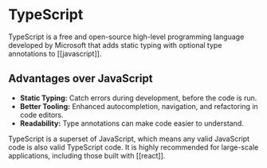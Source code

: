 # TypeScript

TypeScript is a free and open-source high-level programming language developed by Microsoft that adds static typing with optional type annotations to [[javascript]].

## Advantages over JavaScript

- **Static Typing:** Catch errors during development, before the code is run.
- **Better Tooling:** Enhanced autocompletion, navigation, and refactoring in code editors.
- **Readability:** Type annotations can make code easier to understand.

TypeScript is a superset of JavaScript, which means any valid JavaScript code is also valid TypeScript code. It is highly recommended for large-scale applications, including those built with [[react]].
